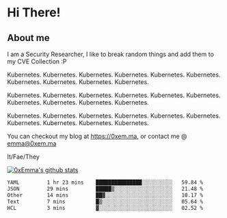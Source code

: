 # Hi There!

## About me
I am a Security Researcher, I like to break random things and add them to my CVE Collection :P 

Kubernetes. Kubernetes. Kubernetes. Kubernetes. Kubernetes. Kubernetes. Kubernetes. Kubernetes. Kubernetes. Kubernetes.

Kubernetes. Kubernetes. Kubernetes. Kubernetes. Kubernetes. Kubernetes. Kubernetes. Kubernetes. Kubernetes. Kubernetes.

Kubernetes. Kubernetes. Kubernetes. Kubernetes. Kubernetes. Kubernetes. Kubernetes. Kubernetes. Kubernetes. Kubernetes.

You can checkout my blog at https://0xem.ma, or contact me @ [emma@0xem.ma](mailto:emma@0xem.ma)

It/Fae/They

[![0xEmma's github stats](https://github-readme-stats.vercel.app/api?username=0xEmma&count_private=true&show_icons=true&theme=gruvbox)](https://github.com/0xEmma)
<!--START_SECTION:waka-->

```txt
YAML         1 hr 23 mins    ███████████████░░░░░░░░░░   59.84 %
JSON         29 mins         █████▒░░░░░░░░░░░░░░░░░░░   21.48 %
Other        14 mins         ██▓░░░░░░░░░░░░░░░░░░░░░░   10.17 %
Text         7 mins          █▒░░░░░░░░░░░░░░░░░░░░░░░   05.64 %
HCL          3 mins          ▓░░░░░░░░░░░░░░░░░░░░░░░░   02.52 %
```

<!--END_SECTION:waka-->
